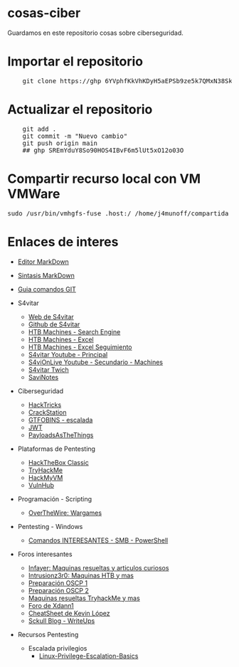 # cosas-ciber

Guardamos en este repositorio cosas sobre ciberseguridad.

Importar el repositorio
======

<pre>
	git clone https://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@github.com/jamunoz412/cosas-ciber.git
</pre>

Actualizar el repositorio
======
<pre>
	git add .
	git commit -m "Nuevo cambio"
	git push origin main
	## 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
</pre>


Compartir recurso local con VM VMWare
======
<pre>
sudo /usr/bin/vmhgfs-fuse .host:/ /home/j4munoff/compartida -o subtype=vmhgfs-fuse,allow_other
</pre>


Enlaces de interes
======
* [Editor MarkDown](https://mark.reaper.im/) 
* [Sintasis MarkDown](https://markdown.es/sintaxis-markdown/) 
* [Guia comandos GIT](https://rogerdudler.github.io/git-guide/index.es.html) 

* S4vitar
    * [Web de S4vitar](https://s4vitar.github.io/)
    * [Github de S4vitar](https://github.com/s4vitar)
    * [HTB Machines - Search Engine](https://htbmachines.github.io/)
    * [HTB Machines - Excel](https://docs.google.com/spreadsheets/d/1dzvaGlT_0xnT-PGO27Z_4prHgA8PHIpErmoWdlUrSoA/)
    * [HTB Machines - Excel Seguimiento](https://docs.google.com/spreadsheets/d/1-g6fj_vb3g3E4DCnOmRfexBQtTv2zZaJgHiD4g6288U/)
    * [S4vitar Youtube - Principal](https://www.youtube.com/c/s4vitar/videos)
    * [S4viOnLive Youtube - Secundario - Machines](https://www.youtube.com/c/S4viOnLive/videos)
    * [S4vitar Twich](https://www.twitch.tv/s4vitaar?lang=es)
    * [SaviNotes](https://s4vinotes.michellopez.org/validation.html)

* Ciberseguridad
    * [HackTricks](https://book.hacktricks.xyz/welcome/readme)   
    * [CrackStation](https://crackstation.net/)
    * [GTFOBINS - escalada](gtfobins/mysql/#shell)
    * [JWT](https://jwt.io/)
    * [PayloadsAsTheThings](https://github.com/swisskyrepo/PayloadsAllTheThings)
    
* Plataformas de Pentesting 
    * [HackTheBox Classic](https://www.hackthebox.com/)
    * [TryHackMe](https://tryhackme.com/)
    * [HackMyVM](https://hackmyvm.eu/)
    * [VulnHub](https://www.vulnhub.com/)

* Programación - Scripting
    * [OverTheWire: Wargames](https://overthewire.org/wargames/)   

* Pentesting - Windows
    * [Comandos INTERESANTES - SMB - PowerShell](https://intrusionz3r0.github.io/posts/Windows/)
    
* Foros interesantes
    * [Infayer: Maquinas resueltas y articulos curiosos](https://infayer.com/)
    * [Intrusionz3r0: Maquinas HTB y mas](https://intrusionz3r0.github.io/posts/Windows/)
    * [Preparación OSCP 1](https://iaraoz.medium.com/camino-al-oscp-75ed8dd78390)
    * [Preparación OSCP 2](https://hackinglethani.com/es/como-aprobar-el-oscp/)
    * [Maquinas resueltas TryhackMe y mas](https://guarina0x0.github.io/)
    * [Foro de Xdann1](https://xdann1.github.io/)
    * [CheatSheet de Kevin López](https://fackingamatherae.gitbook.io/cheatsheet/)
    * [Sckull Blog - WriteUps](https://sckull.github.io/)
    
     
* Recursos Pentesting
    * Escalada privilegios
       * [Linux-Privilege-Escalation-Basics](https://github.com/RoqueNight/Linux-Privilege-Escalation-Basics)
